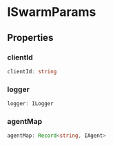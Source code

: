# ISwarmParams

## Properties

### clientId

```ts
clientId: string
```

### logger

```ts
logger: ILogger
```

### agentMap

```ts
agentMap: Record<string, IAgent>
```
